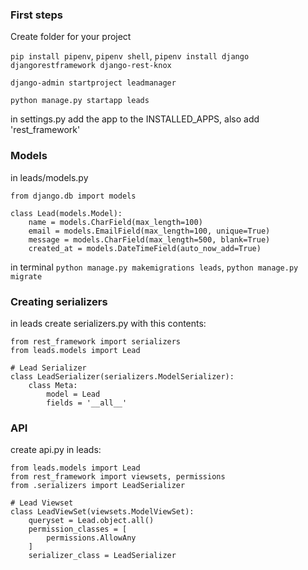 ### First steps
Create folder for your project

`pip install pipenv`, `pipenv shell`, `pipenv install django djangorestframework django-rest-knox`

`django-admin startproject leadmanager`

`python manage.py startapp leads`

in settings.py add the app to the INSTALLED_APPS, also add 'rest_framework'

### Models
in leads/models.py
```
from django.db import models

class Lead(models.Model):
    name = models.CharField(max_length=100)
    email = models.EmailField(max_length=100, unique=True)
    message = models.CharField(max_length=500, blank=True)
    created_at = models.DateTimeField(auto_now_add=True)
```
in terminal `python manage.py makemigrations leads`, `python manage.py migrate`

### Creating serializers
in leads create serializers.py with this contents:
```
from rest_framework import serializers
from leads.models import Lead

# Lead Serializer
class LeadSerializer(serializers.ModelSerializer):
    class Meta:
        model = Lead
        fields = '__all__'
```
### API
create api.py in leads:
```
from leads.models import Lead
from rest_framework import viewsets, permissions
from .serializers import LeadSerializer

# Lead Viewset
class LeadViewSet(viewsets.ModelViewSet):
    queryset = Lead.object.all()
    permission_classes = [
        permissions.AllowAny
    ]
    serializer_class = LeadSerializer
```
